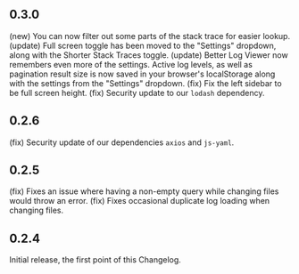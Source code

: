 ## 0.3.0

(new) You can now filter out some parts of the stack trace for easier lookup.
(update) Full screen toggle has been moved to the "Settings" dropdown, along with the Shorter Stack Traces toggle.
(update) Better Log Viewer now remembers even more of the settings. Active log levels, as well as pagination result size is now saved in your browser's localStorage along with the settings from the "Settings" dropdown.
(fix) Fix the left sidebar to be full screen height.
(fix) Security update to our `lodash` dependency.

## 0.2.6

(fix) Security update of our dependencies `axios` and `js-yaml`.

## 0.2.5

(fix) Fixes an issue where having a non-empty query while changing files would throw an error.
(fix) Fixes occasional duplicate log loading when changing files.

## 0.2.4

Initial release, the first point of this Changelog.
